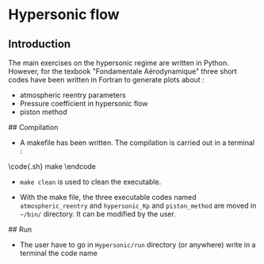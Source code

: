 # Hypersonic flow

## Introduction

The main exercises on the hypersonic regime are written in Python.
However, for the texbook "Fondamentale Aérodynamique" three short codes have been written in Fortran to
generate plots about :

* atmospheric reentry parameters
* Pressure coefficient in hypersonic flow
* piston method

## Compilation

* A makefile has been written. The compilation is carried out in a terminal :

\code{.sh}
make
\endcode

* `make clean` is used to clean the executable.

* With the make file, the three executable codes named `atmospheric_reentry` and `hypersonic_Kp` and
`piston_method` are moved  in `~/bin/` directory. It can be modified by the user.

## Run

* The user have to go in `Hypersonic/run` directory (or anywhere)  write in a terminal the code name
